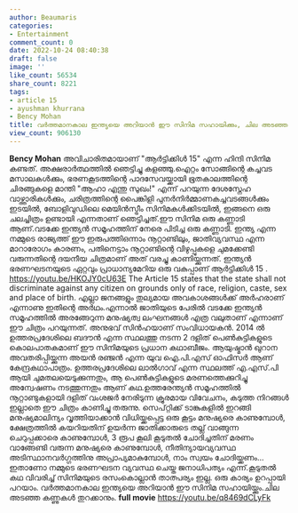```yaml
---
author: Beaumaris
categories:
- Entertainment
comment_count: 0
date: 2022-10-24 08:40:38
draft: false
image: ''
like_count: 56534
share_count: 8221
tags:
- article 15
- ayushman khurrana
- Bency Mohan
title: വർത്തമാനകാല ഇന്ത്യയെ അറിയാൻ ഈ സിനിമ സഹായിക്കും, ചില അടഞ്ഞ കണ്ണുകൾ തുറക്കാനും
view_count: 906130
---
```


**Bency Mohan** അവിചാരിതമായാണ് "ആർട്ടിക്കിൾ 15" എന്ന ഹിന്ദി സിനിമ കണ്ടത്. അക്ഷരാർത്ഥത്തിൽ ഞെട്ടിച്ചു കളഞ്ഞു.ഐറ്റം സോങ്ങിന്റെ കച്ചവട മസാലകൾക്കും, ഭരണകൂടത്തിന്റെ പാദസേവയ്ക്കായി ഭൂതകാലത്തിന്റെ ചിരങ്ങുകളെ മാന്തി "ആഹാ എന്തു സുഖം!" എന്ന് പറയുന്ന ദേശസ്നേഹ വാഴ്ത്താരികൾക്കും, ചരിത്രത്തിന്റെ പൈങ്കിളി പുനർനിർമ്മാണകച്ചവടങ്ങൾക്കും ഇടയിൽ, ബോളിവുഡിലെ മെയിൻസ്ട്രീം സിനിമകൾക്കിടയിൽ, ഇങ്ങനെ ഒരു ചലച്ചിത്രം ഉണ്ടായി എന്നതാണ് ഞെട്ടിച്ചത്.ഈ സിനിമ ഒരു കണ്ണാടി ആണ്.വടക്കേ ഇന്ത്യൻ സമൂഹത്തിന് നേരെ പിടിച്ച ഒരു കണ്ണാടി. ഇന്ത്യ എന്ന നമ്മുടെ രാജ്യത്ത് ഈ ഇരുപത്തിഒന്നാം നൂറ്റാണ്ടിലും, ജാതിവ്യവസ്ഥ എന്ന മാറാരോഗം കാരണം, പതിനെട്ടാം നൂറ്റാണ്ടിന്റെ വിഴുപ്പുകളെ ചുമക്കേണ്ടി വരുന്നതിന്റെ ദയനീയ ചിത്രമാണ് അത് വരച്ചു കാണിയ്ക്കുന്നത്. ഇന്ത്യൻ ഭരണഘടനയുടെ ഏറ്റവും പ്രാധാന്യമേറിയ ഒരു വകുപ്പാണ് ആർട്ടിക്കിൾ 15 . https://youtu.be/HKOJY0cU63E The Article 15 states that the state shall not discriminate against any citizen on grounds only of race, religion, caste, sex and place of birth. എല്ലാ ജനങ്ങളും തുല്യമായ അവകാശങ്ങൾക്ക് അർഹരാണ് എന്നാണു ഇതിന്റെ അർഥം.എന്നാൽ ജാതിയുടെ പേരിൽ വടക്കേ ഇന്ത്യൻ സമൂഹത്തിൽ അരങ്ങേറുന്ന മനുഷ്യത്വ ലംഘനങ്ങൾ എത്ര വലുതാണ് എന്നാണ് ഈ ചിത്രം പറയുന്നത്. അനുഭവ് സിൻഹയാണ് സംവിധായകൻ. 2014 ൽ ഉത്തരപ്രദേശിലെ ബദൗൻ എന്ന സ്ഥലത്തു നടന്ന 2 ദളിത് പെൺകുട്ടികളുടെ കൊലപാതകമാണ് ഈ സിനിമയുടെ പ്രധാന കഥാബീജം. ആയുഷ്മാൻ ഖുറാന അവതരിപ്പിയ്ക്കുന്ന അയൻ രഞ്ജൻ എന്ന യുവ ഐ.പി.എസ് ഓഫിസർ ആണ് കേന്ദ്രകഥാപാത്രം. ഉത്തരപ്രദേശിലെ ലാൽഗാവ് എന്ന സ്ഥലത്ത് എ.എസ്.പി ആയി ചുമതലയെടുക്കുന്നതും, ആ പെൺകുട്ടികളുടെ മരണത്തെക്കുറിച്ചു അന്വേഷണം നടത്തുന്നതും ആണ് കഥ.ഉത്തരേന്ത്യൻ സമൂഹത്തിൽ നൂറ്റാണ്ടുകളായി ദളിത് വംശജർ നേരിടുന്ന ക്രൂരമായ വിവേചനം, കടുത്ത നിറങ്ങൾ ഇല്ലാതെ ഈ ചിത്രം കാണിച്ചു തരുന്നു. സെപ്റ്റിക്ക് ടാങ്കുകളിൽ ഇറങ്ങി മനുഷ്യമാലിന്യം വൃത്തിയാക്കാൻ വിധിയ്ക്കപ്പെട്ട ഒരു കൂട്ടം മനുഷ്യരെ കാണുമ്പോൾ, ക്ഷേത്രത്തിൽ കയറിയതിന് ഉയർന്ന ജാതിക്കാരുടെ തല്ല് വാങ്ങുന്ന ചെറുപ്പക്കാരെ കാണുമ്പോൾ, 3 രൂപ കൂലി കൂടുതൽ ചോദിച്ചതിന് മരണം വാങ്ങേണ്ടി വരുന്ന മനുഷ്യരെ കാണുമ്പോൾ, നീതിന്യായവ്യവസ്ഥ അടിസ്ഥാനവർഗ്ഗത്തിനു അപ്രാപ്യമാകുമ്പോൾ, നാം സ്വയം ചോദിയ്ക്കണം... ഇതാണോ നമ്മുടെ ഭരണഘടന വ്യവസ്ഥ ചെയ്ത ജനാധിപത്യം എന്ന്.കൂടുതൽ കഥ വിവരിച്ച് സിനിമയുടെ രസംകൊല്ലാൻ താത്പര്യം ഇല്ല. ഒരു കാര്യം ഉറപ്പായി പറയാം. വർത്തമാനകാല ഇന്ത്യയെ അറിയാൻ ഈ സിനിമ സഹായിയ്ക്കും.ചില അടഞ്ഞ കണ്ണുകൾ തുറക്കാനും. **full movie** https://youtu.be/q8469dCLyFk